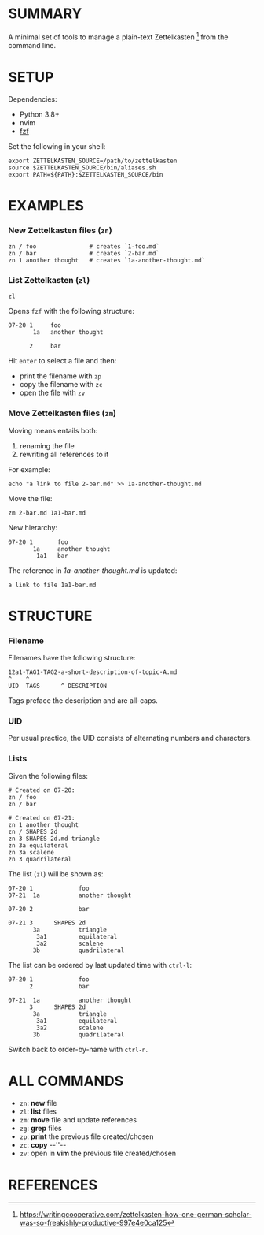 SUMMARY
====================
A minimal set of tools to manage a plain-text Zettelkasten [^1] from the command line.


SETUP
====================
Dependencies:
- Python 3.8+
- nvim
- [fzf](https://github.com/junegunn/fzf)

Set the following in your shell:

    export ZETTELKASTEN_SOURCE=/path/to/zettelkasten
    source $ZETTELKASTEN_SOURCE/bin/aliases.sh
    export PATH=${PATH}:$ZETTELKASTEN_SOURCE/bin


EXAMPLES
====================

### New Zettelkasten files (`zn`)

    zn / foo               # creates `1-foo.md`
    zn / bar               # creates `2-bar.md`
    zn 1 another thought   # creates `1a-another-thought.md`

### List Zettelkasten (`zl`)

    zl

Opens `fzf` with the following structure:

    07-20 1     foo
           1a   another thought

          2     bar

Hit `enter` to select a file and then:
- print the filename with `zp`
- copy the filename with `zc`
- open the file with `zv`

### Move Zettelkasten files (`zm`)

Moving means entails both:
1. renaming the file
2. rewriting all references to it

For example:

    echo "a link to file 2-bar.md" >> 1a-another-thought.md

Move the file:

    zm 2-bar.md 1a1-bar.md

New hierarchy:

    07-20 1       foo
           1a     another thought
            1a1   bar

The reference in _1a-another-thought.md_ is updated:

    a link to file 1a1-bar.md


STRUCTURE
====================

### Filename

Filenames have the following structure:

    12a1-TAG1-TAG2-a-short-description-of-topic-A.md
    ^    ^
    UID  TAGS      ^ DESCRIPTION

Tags preface the description and are all-caps.

### UID

Per usual practice, the UID consists of alternating numbers and characters.

### Lists

Given the following files:

    # Created on 07-20:
    zn / foo
    zn / bar

    # Created on 07-21:
    zn 1 another thought
    zn / SHAPES 2d
    zn 3-SHAPES-2d.md triangle
    zn 3a equilateral
    zn 3a scalene
    zn 3 quadrilateral

The list (`zl`) will be shown as:

    07-20 1             foo
    07-21  1a           another thought

    07-20 2             bar

    07-21 3      SHAPES 2d
           3a           triangle
            3a1         equilateral
            3a2         scalene
           3b           quadrilateral

The list can be ordered by last updated time with `ctrl-l`:

    07-20 1             foo
          2             bar

    07-21  1a           another thought
          3      SHAPES 2d
           3a           triangle
            3a1         equilateral
            3a2         scalene
           3b           quadrilateral

Switch back to order-by-name with `ctrl-n`.

ALL COMMANDS
====================
- `zn`: **new** file
- `zl`: **list** files
- `zm`: **move** file and update references
- `zg`: **grep** files
- `zp`: **print** the previous file created/chosen
- `zc`: **copy** --''--
- `zv`: open in **vim** the previous file created/chosen

REFERENCES
====================
[^1]: https://writingcooperative.com/zettelkasten-how-one-german-scholar-was-so-freakishly-productive-997e4e0ca125
